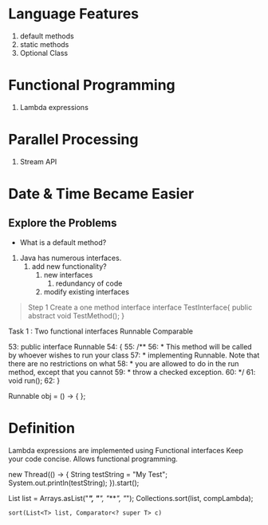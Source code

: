 # Language Features
1. default methods
2. static methods
3. Optional Class
   
# Functional Programming
1. Lambda expressions

# Parallel Processing
1. Stream API
   
# Date & Time Became Easier


## Explore the Problems
* What is a default method?
1. Java has numerous interfaces.
   1. add new functionality?
      1. new interfaces
         1. redundancy of code
      2. modify existing interfaces

>Step 1
Create a one method interface
interface TestInterface{
    public abstract void TestMethod();
}

Task 1 : Two functional interfaces
Runnable
Comparable


  53: public interface Runnable
  54: {
  55:   /**
  56:    * This method will be called by whoever wishes to run your class
  57:    * implementing Runnable. Note that there are no restrictions on what
  58:    * you are allowed to do in the run method, except that you cannot
  59:    * throw a checked exception.
  60:    */
  61:   void run();
  62: }

Runnable obj =  () ->  { };

# Definition 
Lambda expressions are implemented using Functional interfaces
Keep your code concise.
Allows functional programming.

new Thread(() -> {
			String testString = "My Test";
			System.out.println(testString);
		}).start();



List<String> list = Arrays.asList("***", "**", "****", "*");
		Collections.sort(list, compLambda);


	sort(List<T> list, Comparator<? super T> c)